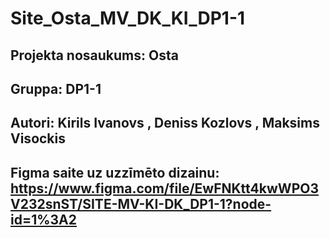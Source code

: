 # Site_Osta_MV_DK_KI_DP1-1
## Projekta nosaukums: Osta
## Gruppa: DP1-1
## Autori: Kirils Ivanovs , Deniss Kozlovs , Maksims Visockis
## Figma saite uz uzzīmēto dizainu: https://www.figma.com/file/EwFNKtt4kwWPO3V232snST/SITE-MV-KI-DK_DP1-1?node-id=1%3A2